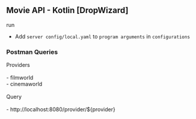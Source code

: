 <h2>Movie API - Kotlin [DropWizard]</h2>

run
- Add `server config/local.yaml` to `program arguments` in `configurations`


<h3>Postman Queries</h3>
Providers <br /> <br />
- filmworld <br />
- cinemaworld <br /> <br />
Query <br /> <br />
- http://localhost:8080/provider/${provider}